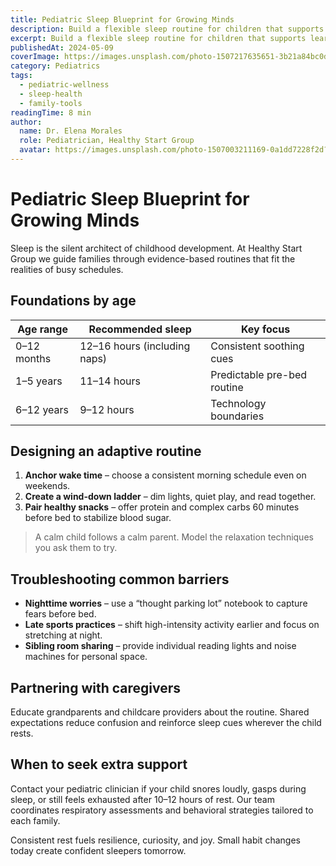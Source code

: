 ```yaml
---
title: Pediatric Sleep Blueprint for Growing Minds
description: Build a flexible sleep routine for children that supports learning, immunity, and emotional regulation.
excerpt: Build a flexible sleep routine for children that supports learning, immunity, and emotional regulation.
publishedAt: 2024-05-09
coverImage: https://images.unsplash.com/photo-1507217635651-3b21a84bc0de?auto=format&fit=crop&w=1600&q=80
category: Pediatrics
tags:
  - pediatric-wellness
  - sleep-health
  - family-tools
readingTime: 8 min
author:
  name: Dr. Elena Morales
  role: Pediatrician, Healthy Start Group
  avatar: https://images.unsplash.com/photo-1507003211169-0a1dd7228f2d?auto=format&fit=crop&w=300&q=80
---
```


# Pediatric Sleep Blueprint for Growing Minds

Sleep is the silent architect of childhood development. At Healthy Start Group we guide families through evidence-based routines that fit the realities of busy schedules.

## Foundations by age

| Age range | Recommended sleep | Key focus |
|-----------|-------------------|-----------|
| 0–12 months | 12–16 hours (including naps) | Consistent soothing cues |
| 1–5 years | 11–14 hours | Predictable pre-bed routine |
| 6–12 years | 9–12 hours | Technology boundaries |

## Designing an adaptive routine

1. **Anchor wake time** – choose a consistent morning schedule even on weekends.
2. **Create a wind-down ladder** – dim lights, quiet play, and read together.
3. **Pair healthy snacks** – offer protein and complex carbs 60 minutes before bed to stabilize blood sugar.

> A calm child follows a calm parent. Model the relaxation techniques you ask them to try.

## Troubleshooting common barriers

- **Nighttime worries** – use a “thought parking lot” notebook to capture fears before bed.
- **Late sports practices** – shift high-intensity activity earlier and focus on stretching at night.
- **Sibling room sharing** – provide individual reading lights and noise machines for personal space.

## Partnering with caregivers

Educate grandparents and childcare providers about the routine. Shared expectations reduce confusion and reinforce sleep cues wherever the child rests.

## When to seek extra support

Contact your pediatric clinician if your child snores loudly, gasps during sleep, or still feels exhausted after 10–12 hours of rest. Our team coordinates respiratory assessments and behavioral strategies tailored to each family.

Consistent rest fuels resilience, curiosity, and joy. Small habit changes today create confident sleepers tomorrow.
